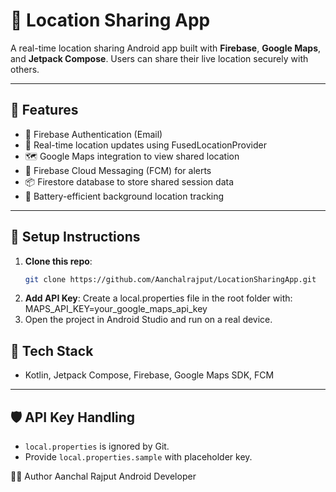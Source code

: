 # 🚀 Location Sharing App

A real-time location sharing Android app built with **Firebase**, **Google Maps**, and **Jetpack Compose**. Users can share their live location securely with others.

---

## 📲 Features

- 🔐 Firebase Authentication (Email)
- 📍 Real-time location updates using FusedLocationProvider
- 🗺️ Google Maps integration to view shared location
- 🔔 Firebase Cloud Messaging (FCM) for alerts
- 📦 Firestore database to store shared session data
- 🧭 Battery-efficient background location tracking

---

## 🔧 Setup Instructions

1. **Clone this repo**:
   ```bash
   git clone https://github.com/Aanchalrajput/LocationSharingApp.git
   
2. **Add API Key**:
   Create a local.properties file in the root folder with:
   MAPS_API_KEY=your_google_maps_api_key
3. Open the project in Android Studio and run on a real device.

## 🧰 Tech Stack

- Kotlin, Jetpack Compose, Firebase, Google Maps SDK, FCM

---

## 🛡️ API Key Handling

- `local.properties` is ignored by Git.
- Provide `local.properties.sample` with placeholder key.

👩‍💻 Author
Aanchal Rajput
Android Developer